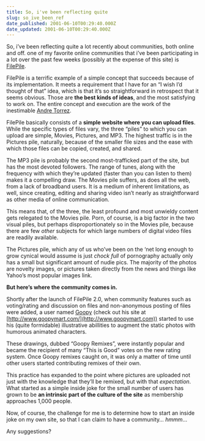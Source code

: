 ```yaml
---
title: So, i've been reflecting quite
slug: so_ive_been_ref
date_published: 2001-06-10T00:29:40.000Z
date_updated: 2001-06-10T00:29:40.000Z
---
```


So, i’ve been reflecting quite a lot recently about communities, both online and off. one of my favorite online communities that i’ve been participating in a lot over the past few weeks (possibly at the expense of this site) is [FilePile](http://www.filepile.org).

FilePile is a terrific example of a simple concept that succeeds because of its implementation. It meets a requirement that I have for an “I wish I’d thought of that” idea, which is that it’s so straightforward in retrospect that it seems obvious. Those are **the best kinds of ideas**, and the most satisfying to work on. The entire concept and execution are the work of the inestimable [Andre Torrez](http://www.torrez.org).

FilePile basically consists of a **simple website where you can upload files**. While the specific types of files vary, the three “piles” to which you can upload are simple, Movies, Pictures, and MP3. The highest traffic is in the Pictures pile, naturally, because of the smaller file sizes and the ease with which those files can be copied, created, and shared.

The MP3 pile is probably the second most-trafficked part of the site, but has the most devoted followers. The range of tunes, along with the frequency with which they’re updated (faster than you can listen to them) makes it a compelling draw. The Movies pile suffers, as does all the web, from a lack of broadband users. It is a medium of inherent limitations, as well, since creating, editing and sharing video isn’t nearly as straightforward as other media of online communication.

This means that, of the three, the least profound and most unwieldy content gets relegated to the Movies pile. Porn, of course, is a big factor in the two visual piles, but perhaps disproportionately so in the Movies pile, because there are few *other* subjects for which large numbers of digital video files are readily available.

The Pictures pile, which any of us who’ve been on the ‘net long enough to grow cynical would assume is just *chock full* of pornography actually only has a small but significant amount of nudie pics. The majority of the photos are novelty images, or pictures taken directly from the news and things like Yahoo’s most popular images link.

**But here’s where the community comes in.**

Shortly after the launch of FilePile 2.0, when community features such as voting/rating and discussion on files and non-anonymous posting of files were added, a user named [Goopy](http://filepile.org/profile.shtml?id=10) (check out his site at [http://www.goopymart.com/](http://www.goopymart.com)) started to use his (quite formidable) illustrative abillities to augment the static photos with humorous animated characters.

These drawings, dubbed “Goopy Remixes”, were instantly popular and became the recipient of many “This is Good” votes on the new rating system. Once Goopy remixes caught on, it was only a matter of time until other users started contributing remixes of their own.

This practice has expanded to the point where pictures are uploaded not just with the knowledge that they’ll be remixed, but with that *expectation*. What started as a simple inside joke for the small number of users has grown to be **an intrinsic part of the culture of the site** as membership approaches 1,000 people.

Now, of course, the challenge for me is to determine how to start an inside joke on my own site, so that I can claim to have a community… *hmmm*…

Any suggestions?
